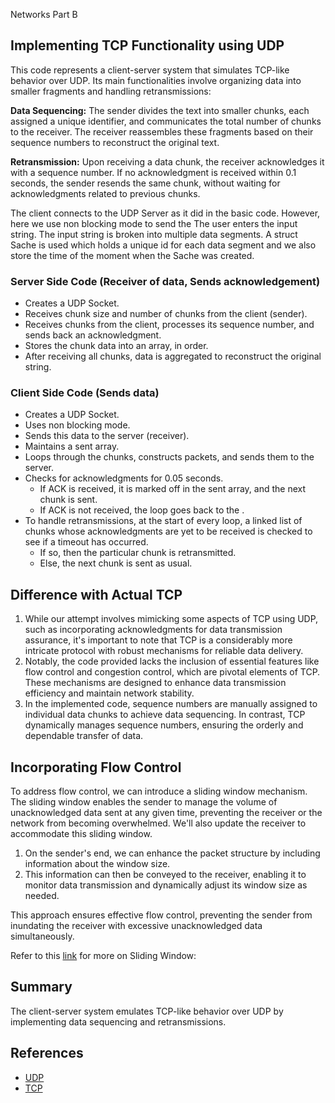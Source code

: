 Networks Part B

## Implementing TCP Functionality using UDP

This code represents a client-server system that simulates TCP-like behavior over UDP. Its main functionalities involve organizing data into smaller fragments and handling retransmissions:

**Data Sequencing:** The sender divides the text into smaller chunks, each assigned a unique identifier, and communicates the total number of chunks to the receiver. The receiver reassembles these fragments based on their sequence numbers to reconstruct the original text.

**Retransmission:** Upon receiving a data chunk, the receiver acknowledges it with a sequence number. If no acknowledgment is received within 0.1 seconds, the sender resends the same chunk, without waiting for acknowledgments related to previous chunks.

The client connects to the UDP Server as it did in the basic code.
However, here we use non blocking mode to send the
The user enters the input string.
The input string is broken into multiple data segments.
A struct Sache is used which holds a unique id for each data segment and we also store the time of the moment when the Sache was created.

### Server Side Code (Receiver of data, Sends acknowledgement)

- Creates a UDP Socket.
- Receives chunk size and number of chunks from the client (sender).
- Receives chunks from the client, processes its sequence number, and sends back an acknowledgment.
- Stores the chunk data into an array, in order.
- After receiving all chunks, data is aggregated to reconstruct the original string.

### Client Side Code (Sends data)

- Creates a UDP Socket.
- Uses non blocking mode.
- Sends this data to the server (receiver).
- Maintains a sent array.
- Loops through the chunks, constructs packets, and sends them to the server.
- Checks for acknowledgments for 0.05 seconds.
  - If ACK is received, it is marked off in the sent array, and the next chunk is sent.
  - If ACK is not received, the loop goes back to the .
- To handle retransmissions, at the start of every loop, a linked list of chunks whose acknowledgments are yet to be received is checked to see if a timeout has occurred.
  - If so, then the particular chunk is retransmitted.
  - Else, the next chunk is sent as usual.

## Difference with Actual TCP

1. While our attempt involves mimicking some aspects of TCP using UDP, such as incorporating acknowledgments for data transmission assurance, it's important to note that TCP is a considerably more intricate protocol with robust mechanisms for reliable data delivery.
2. Notably, the code provided lacks the inclusion of essential features like flow control and congestion control, which are pivotal elements of TCP. These mechanisms are designed to enhance data transmission efficiency and maintain network stability.
3. In the implemented code, sequence numbers are manually assigned to individual data chunks to achieve data sequencing. In contrast, TCP dynamically manages sequence numbers, ensuring the orderly and dependable transfer of data.

## Incorporating Flow Control

To address flow control, we can introduce a sliding window mechanism. The sliding window enables the sender to manage the volume of unacknowledged data sent at any given time, preventing the receiver or the network from becoming overwhelmed. We'll also update the receiver to accommodate this sliding window.

1. On the sender's end, we can enhance the packet structure by including information about the window size.
2. This information can then be conveyed to the receiver, enabling it to monitor data transmission and dynamically adjust its window size as needed.

This approach ensures effective flow control, preventing the sender from inundating the receiver with excessive unacknowledged data simultaneously.

Refer to this [link](https://www.geeksforgeeks.org/window-sliding-technique/) for more on Sliding Window:

## Summary

The client-server system emulates TCP-like behavior over UDP by implementing data sequencing and retransmissions.

## References

- [UDP](https://www.javatpoint.com/udp-protocol)
- [TCP](https://www.javatpoint.com/tcp)
